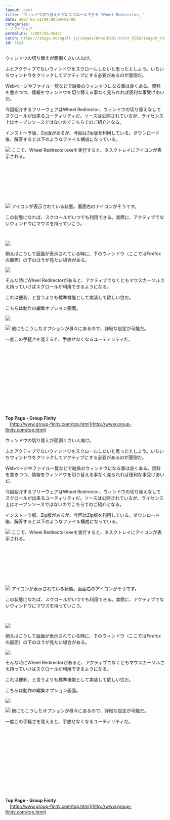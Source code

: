 ```yaml
---
layout: post
title: "ウィンドウ切り替えせずにスクロールできる「Wheel Redirector」"
date: 2007-03-11T09:00:00+09:00
categories:
- ソフトウェア
permalink: /2007/03/3543/
catch: https://image.moongift.jp/images/WheelRedirector_DC62/image0_thumb4.png
id: 3524
---
```

ウィンドウの切り替えが面倒くさい人向け。

 

ふとアクティブでないウィンドウをスクロールしたいと思ったとしよう。いちいちウィンドウをクリックしてアクティブにする必要があるのが面倒だ。

 

Webページやファイル一覧などで縦長のウィンドウになる事は良くある。資料を書きつつ、情報をウィンドウを切り替える事なく見られれば便利な事受けあいだ。

 

今回紹介するフリーウェアはWheel Redirector、ウィンドウの切り替えなしでスクロールが出来るユーティリティだ。ソースは公開されているが、ライセンス上はオープンソースではないのでこちらでのご紹介となる。

 

インストーラ版、Zip版があるが、今回はZip版を利用している。ダウンロード後、解答すると以下のようなファイル構成になっている。

 

[![](https://image.moongift.jp/images/WheelRedirector_DC62/image0_thumb4.png)](https://image.moongift.jp/images/WheelRedirector_DC62/image011.png)&nbsp;ここで、Wheel Redirector.exeを実行すると、タスクトレイにアイコンが表示される。

 

&nbsp;

 

&nbsp;

 

&nbsp;

 

&nbsp;

 

[![](https://image.moongift.jp/images/WheelRedirector_DC62/image0_thumb8.png)](https://image.moongift.jp/images/WheelRedirector_DC62/image017.png) アイコンが表示されている状態。画面右のアイコンがそうです。

 

この状態になれば、スクロールがいつでも利用できる。実際に、アクティブでないウィンドウにマウスを持っていこう。

 

&nbsp;

 

[![](https://image.moongift.jp/images/WheelRedirector_DC62/image-02_thumb.png)](https://image.moongift.jp/images/WheelRedirector_DC62/image-022.png)

 

例えばこうして画面が表示されている時に、下のウィンドウ（ここではFirefoxの画面）の下のほうが見たい場合がある。

 

[![](https://image.moongift.jp/images/WheelRedirector_DC62/image-03_thumb.png)](https://image.moongift.jp/images/WheelRedirector_DC62/image-032.png)

 

そんな時にWheel Redirectorがあると、アクティブでなくともマウスカーソルさえ持っていけばスクロールが利用できるようになる。

 

これは便利、と言うよりも標準機能として実装して欲しい位だ。

 

こちらは動作の編集オプション画面。

 

[![](https://image.moongift.jp/images/WheelRedirector_DC62/image0_thumb11.png)](https://image.moongift.jp/images/WheelRedirector_DC62/image028.png)

 

[![](https://image.moongift.jp/images/WheelRedirector_DC62/image0_thumb13.png)](https://image.moongift.jp/images/WheelRedirector_DC62/image032.png) 他にもこうしたオプションが様々にあるので、詳細な設定が可能だ。

 

一度この手軽さを覚えると、手放せなくなるユーティリティだ。

 

&nbsp;

 

&nbsp;

 

&nbsp;

 

&nbsp;

 

&nbsp;

 

&nbsp;

 

&nbsp;

 

**Top Page - Group Finity**  
　[http://www.group-finity.com/top.html](http://www.group-finity.com/top.html)

  
<!--more-->  

ウィンドウの切り替えが面倒くさい人向け。

 

ふとアクティブでないウィンドウをスクロールしたいと思ったとしよう。いちいちウィンドウをクリックしてアクティブにする必要があるのが面倒だ。

 

Webページやファイル一覧などで縦長のウィンドウになる事は良くある。資料を書きつつ、情報をウィンドウを切り替える事なく見られれば便利な事受けあいだ。

 

今回紹介するフリーウェアはWheel Redirector、ウィンドウの切り替えなしでスクロールが出来るユーティリティだ。ソースは公開されているが、ライセンス上はオープンソースではないのでこちらでのご紹介となる。

 

インストーラ版、Zip版があるが、今回はZip版を利用している。ダウンロード後、解答すると以下のようなファイル構成になっている。

 

[![](https://image.moongift.jp/images/WheelRedirector_DC62/image0_thumb4.png)](https://image.moongift.jp/images/WheelRedirector_DC62/image011.png)&nbsp;ここで、Wheel Redirector.exeを実行すると、タスクトレイにアイコンが表示される。

 

&nbsp;

 

&nbsp;

 

&nbsp;

 

&nbsp;

 

[![](https://image.moongift.jp/images/WheelRedirector_DC62/image0_thumb8.png)](https://image.moongift.jp/images/WheelRedirector_DC62/image017.png) アイコンが表示されている状態。画面右のアイコンがそうです。

 

この状態になれば、スクロールがいつでも利用できる。実際に、アクティブでないウィンドウにマウスを持っていこう。

 

&nbsp;

 

[![](https://image.moongift.jp/images/WheelRedirector_DC62/image-02_thumb.png)](https://image.moongift.jp/images/WheelRedirector_DC62/image-022.png)

 

例えばこうして画面が表示されている時に、下のウィンドウ（ここではFirefoxの画面）の下のほうが見たい場合がある。

 

[![](https://image.moongift.jp/images/WheelRedirector_DC62/image-03_thumb.png)](https://image.moongift.jp/images/WheelRedirector_DC62/image-032.png)

 

そんな時にWheel Redirectorがあると、アクティブでなくともマウスカーソルさえ持っていけばスクロールが利用できるようになる。

 

これは便利、と言うよりも標準機能として実装して欲しい位だ。

 

こちらは動作の編集オプション画面。

 

[![](https://image.moongift.jp/images/WheelRedirector_DC62/image0_thumb11.png)](https://image.moongift.jp/images/WheelRedirector_DC62/image028.png)

 

[![](https://image.moongift.jp/images/WheelRedirector_DC62/image0_thumb13.png)](https://image.moongift.jp/images/WheelRedirector_DC62/image032.png) 他にもこうしたオプションが様々にあるので、詳細な設定が可能だ。

 

一度この手軽さを覚えると、手放せなくなるユーティリティだ。

 

&nbsp;

 

&nbsp;

 

&nbsp;

 

&nbsp;

 

&nbsp;

 

&nbsp;

 

&nbsp;

 

**Top Page - Group Finity**  
　[http://www.group-finity.com/top.html](http://www.group-finity.com/top.html)

